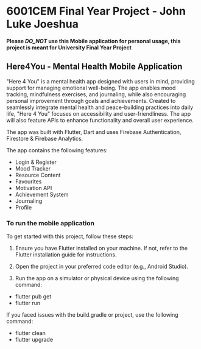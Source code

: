 #  6001CEM Final Year Project - John Luke Joeshua

**Please _DO_NOT_ use this Mobile application for personal usage, this project is meant for University Final Year Project**

## Here4You - Mental Health Mobile Application

"Here 4 You" is a mental health app designed with users in mind, providing support for managing emotional well-being.
The app enables mood tracking, mindfulness exercises, and journaling, while also encouraging personal improvement through goals and achievements.
Created to seamlessly integrate mental health and peace-building practices into daily life, "Here 4 You" focuses on accessibility and user-friendliness. 
The app will also feature APIs to enhance functionality and overall user experience.



The app was built with Flutter, Dart and uses Firebase Authentication, Firestore & Firebase Analytics.

The app contains the following features:

- Login & Register
- Mood Tracker
- Resource Content
- Favourites
- Motivation API
- Achievement System
- Journaling
- Profile

### To run the mobile application

To get started with this project, follow these steps:

1. Ensure you have Flutter installed on your machine. If not, refer to the Flutter installation guide for instructions.

2. Open the project in your preferred code editor (e.g., Android Studio).

3. Run the app on a simulator or physical device using the following command:

- flutter pub get
- flutter run

If you faced issues with the build.gradle or project, use the following command:
- flutter clean
- flutter upgrade